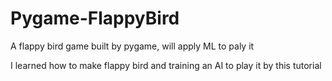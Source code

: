 # Pygame-FlappyBird
A flappy bird game built by pygame, will apply ML to paly it

I learned how to make flappy bird and training an AI to play it by this tutorial

